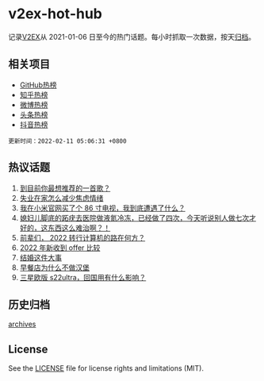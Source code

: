 # v2ex-hot-hub

 记录[V2EX](https://www.v2ex.com/)从 2021-01-06 日至今的热门话题。每小时抓取一次数据，按天[归档](archives)。
 
 ## 相关项目

- [GitHub热榜](https://github.com/snaildev/github-hot-hub)
- [知乎热榜](https://github.com/snaildev/zhihu-hot-hub)
- [微博热榜](https://github.com/snaildev/weibo-hot-hub)
- [头条热榜](https://github.com/snaildev/toutiao-hot-hub)
- [抖音热榜](https://github.com/snaildev/douyin-hot-hub)


 `更新时间：2022-02-11 05:06:31 +0800`

## 热议话题

1. [到目前你最想推荐的一首歌？](https://www.v2ex.com/t/832863)
1. [失业在家怎么减少焦虑情绪](https://www.v2ex.com/t/832840)
1. [我在小米官网买了个 86 寸电视，我到底遭遇了什么？](https://www.v2ex.com/t/832936)
1. [媳妇儿脚底的跖疣去医院做液氮冷冻，已经做了四次，今天听说别人做七次才好的，这东西这么难治啊？！](https://www.v2ex.com/t/832826)
1. [前辈们， 2022 转行计算机的路在何方？](https://www.v2ex.com/t/832829)
1. [2022 年新收到 offer 比较](https://www.v2ex.com/t/832817)
1. [结婚这件大事](https://www.v2ex.com/t/833069)
1. [早餐店为什么不做汉堡](https://www.v2ex.com/t/832828)
1. [三星欧版 s22ultra，回国用有什么影响？](https://www.v2ex.com/t/832813)

## 历史归档

[archives](archives)

## License

See the [LICENSE](LICENSE) file for license rights and limitations (MIT).
